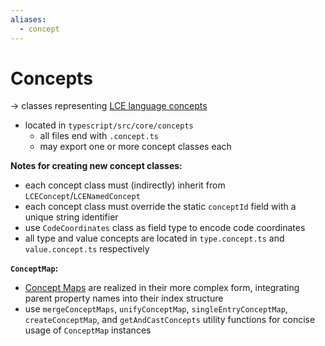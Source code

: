 ```yaml
---
aliases:
  - concept
---
```

# Concepts
-> classes representing [LCE language concepts](https://jqassistant-plugin.github.io/jqassistant-lce-docs/architecture/Language-Concept)
- located in `typescript/src/core/concepts`
	- all files end with `.concept.ts`
	- may export one or more concept classes each

**Notes for creating new concept classes:**
- each concept class must (indirectly) inherit from `LCEConcept`/`LCENamedConcept`
- each concept class must override the static `conceptId` field with a unique string identifier
- use `CodeCoordinates` class as field type to encode code coordinates
- all type and value concepts are located in `type.concept.ts` and `value.concept.ts` respectively

**`ConceptMap`:**
- [Concept Maps](https://jqassistant-plugin.github.io/jqassistant-lce-docs/architecture/Concept-Map) are realized in their more complex form, integrating parent property names into their index structure
- use `mergeConceptMaps`, `unifyConceptMap`, `singleEntryConceptMap`, `createConceptMap`, and `getAndCastConcepts` utility functions for concise usage of `ConceptMap` instances